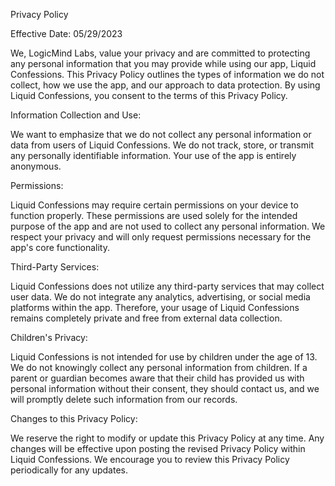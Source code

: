 Privacy Policy

Effective Date: 05/29/2023

We, LogicMind Labs, value your privacy and are committed to protecting any personal information that you may provide while using our app, Liquid Confessions. This Privacy Policy outlines the types of information we do not collect, how we use the app, and our approach to data protection. By using Liquid Confessions, you consent to the terms of this Privacy Policy.

Information Collection and Use:

We want to emphasize that we do not collect any personal information or data from users of Liquid Confessions. We do not track, store, or transmit any personally identifiable information. Your use of the app is entirely anonymous.

Permissions:

Liquid Confessions may require certain permissions on your device to function properly. These permissions are used solely for the intended purpose of the app and are not used to collect any personal information. We respect your privacy and will only request permissions necessary for the app's core functionality.

Third-Party Services:

Liquid Confessions does not utilize any third-party services that may collect user data. We do not integrate any analytics, advertising, or social media platforms within the app. Therefore, your usage of Liquid Confessions remains completely private and free from external data collection.

Children's Privacy:

Liquid Confessions is not intended for use by children under the age of 13. We do not knowingly collect any personal information from children. If a parent or guardian becomes aware that their child has provided us with personal information without their consent, they should contact us, and we will promptly delete such information from our records.

Changes to this Privacy Policy:

We reserve the right to modify or update this Privacy Policy at any time. Any changes will be effective upon posting the revised Privacy Policy within Liquid Confessions. We encourage you to review this Privacy Policy periodically for any updates.
